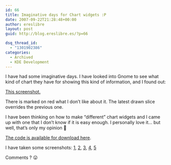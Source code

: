 ```yaml
---
id: 66
title: Imaginative days for Chart widgets :P
date: 2007-09-22T21:28:48+00:00
author: ereslibre
layout: post
guid: http://blog.ereslibre.es/?p=66

dsq_thread_id:
  - "1301902386"
categories:
  - Archived
  - KDE Development
---
```

I have had some imaginative days. I have looked into Gnome to see what kind of chart they have for showing this kind of information, and I found out:

[This screenshot.](http://media.ereslibre.es/2007/09/gnomeNautilus.png)

There is marked on red what I don&#8217;t like about it. The latest drawn slice overrides the previous one.

I have been thinking on how to make &#8220;different&#8221; chart widgets and I came up with one that I don&#8217;t know if it is easy enough. I personally love it&#8230; but well, that&#8217;s only my opinion 🙂

[The code is available for download here](http://media.ereslibre.es/2007/09/PieChart.tar.gz).

I have taken some screenshots: [1](http://media.ereslibre.es/2007/09/pieChart.png), [2](http://media.ereslibre.es/2007/09/pieChart2.png), [3](http://media.ereslibre.es/2007/09/pieChart3.png), [4](http://media.ereslibre.es/2007/09/pieChart4.png), [5](http://media.ereslibre.es/2007/09/pieChart5.png)

Comments ? 😛
